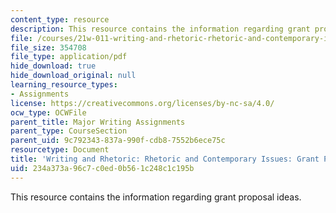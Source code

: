 ```yaml
---
content_type: resource
description: This resource contains the information regarding grant proposal ideas.
file: /courses/21w-011-writing-and-rhetoric-rhetoric-and-contemporary-issues-fall-2015/234a373a96c7c0ed0b561c248c1c195b_MIT21W_011F15_grantideas.pdf
file_size: 354708
file_type: application/pdf
hide_download: true
hide_download_original: null
learning_resource_types:
- Assignments
license: https://creativecommons.org/licenses/by-nc-sa/4.0/
ocw_type: OCWFile
parent_title: Major Writing Assignments
parent_type: CourseSection
parent_uid: 9c792343-837a-990f-cdb8-7552b6ece75c
resourcetype: Document
title: 'Writing and Rhetoric: Rhetoric and Contemporary Issues: Grant Proposal Ideas'
uid: 234a373a-96c7-c0ed-0b56-1c248c1c195b
---
```

This resource contains the information regarding grant proposal ideas.